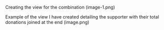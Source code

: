 Creating the view for the combination (image-1.png)

Example of the view I have created detailing the supporter with their total donations joined at the end (image.png)

